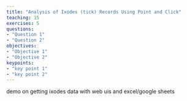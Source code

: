 ```yaml
---
title: "Analysis of Ixodes (tick) Records Using Point and Click"
teaching: 15
exercises: 5
questions:
- "Question 1"
- "Question 2"
objectives:
- "Objective 1"
- "Objective 2"
keypoints:
- "key point 1"
- "key point 2"
---
```



demo on getting ixodes data with web uis and excel/google sheets
